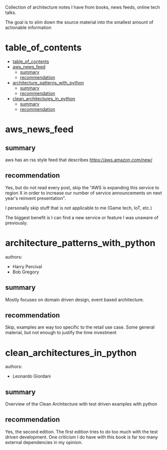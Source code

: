 Collection of architecture notes I have from books, news feeds, online tech talks.

The goal is to slim down the source material into the smallest amount of actionable information

# table_of_contents
- [table_of_contents](#table_of_contents)
- [aws_news_feed](#aws_news_feed)
  - [summary](#summary)
  - [recommendation](#recommendation)
- [architecture_patterns_with_python](#architecture_patterns_with_python)
  - [summary](#summary-1)
  - [recommendation](#recommendation-1)
- [clean_architectures_in_python](#clean_architectures_in_python)
  - [summary](#summary-2)
  - [recommendation](#recommendation-2)

# aws_news_feed

## summary
aws has an rss style feed that describes
https://aws.amazon.com/new/

## recommendation
Yes, but do not read every post, skip the "AWS is expanding this service to region X in order to increase our number of service announcements on next year's reinvent presentation".

I personally skip stuff that is not applicable to me (Game tech, IoT, etc.)

The biggest benefit is I can find a new service or feature I was unaware of previously.

# architecture_patterns_with_python
authors:
- Harry Percival
- Bob Gregory

## summary 
Mostly focuses on domain driven design, event based architecture.

## recommendation
Skip, examples are way too specific to the retail use case. Some general material, but not enough to justify the time investment


# clean_architectures_in_python
authors:
- Leonardo Giordani

## summary 
Overview of the Clean Architecture with test driven examples with python

## recommendation
Yes, the second edition. The first edition tries to do too much with the test driven development.
One criticism I do have with this book is far too many external dependencies in my opinion.
